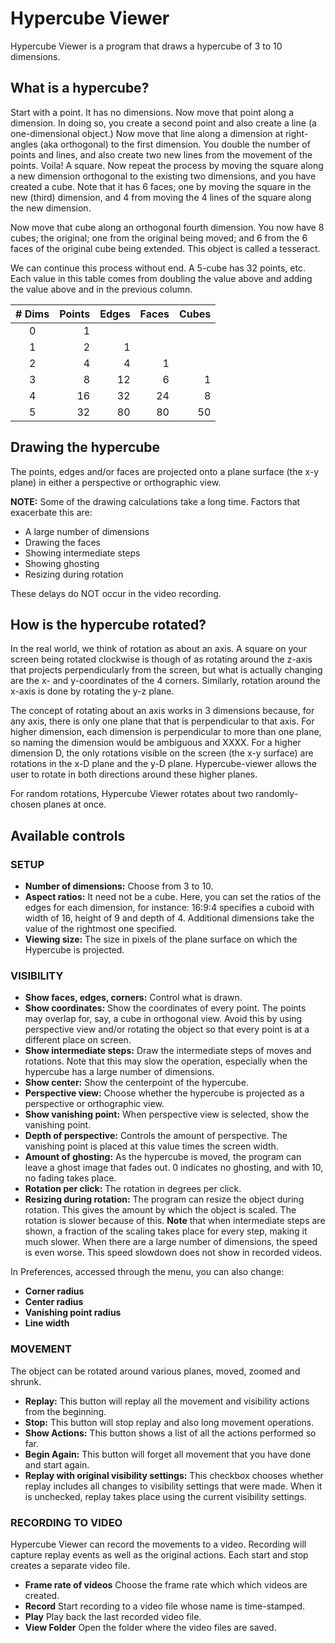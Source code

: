 # Hypercube Viewer

Hypercube Viewer is a program that draws a hypercube of 3 to 10 dimensions.

## What is a hypercube?

Start with a point. It has no dimensions. Now move that point along a dimension. In doing so, you create a second point and also create a line (a one-dimensional object.) Now move that line along a dimension at right-angles (aka orthogonal) to the first dimension. You double the number of points and lines, and also create two new lines from the movement of the points. Voila! A square. Now repeat the process by moving the square along a new dimension orthogonal to the existing two dimensions, and you have created a cube. Note that it has 6 faces; one by moving the square in the new (third) dimension, and 4 from moving the 4 lines of the square along the new dimension.

Now move that cube along an orthogonal fourth dimension. You now have 8 cubes; the original; one from the original being moved; and 6 from the 6 faces of the original cube being extended. This object is called a tesseract.

We can continue this process without end. A 5-cube has 32 points, etc. Each value in this table comes from doubling the value above and adding the value above and in the previous column.

| # Dims | Points | Edges | Faces | Cubes |
| :----: | -----: | ----: | ----: | ----: |
|      0 |      1 |       |       |       |
|      1 |      2 |     1 |       |       |
|      2 |      4 |     4 |     1 |       |
|      3 |      8 |    12 |     6 |     1 |
|      4 |     16 |    32 |    24 |     8 |
|      5 |     32 |    80 |    80 |    50 |

## Drawing the hypercube

The points, edges and/or faces are projected onto a plane surface (the x-y plane) in either a perspective or orthographic view.

**NOTE:** Some of the drawing calculations take a long time. Factors that exacerbate this are:
* A large number of dimensions
* Drawing the faces
* Showing intermediate steps
* Showing ghosting
* Resizing during rotation

These delays do NOT occur in the video recording.

## How is the hypercube rotated?

In the real world, we think of rotation as about an axis. A square on your screen being rotated clockwise is though of as rotating around the z-axis that projects perpendicularly from the screen, but what is actually changing are the x- and y-coordinates of the 4 corners. Similarly, rotation around the x-axis is done by rotating the y-z plane. 

The concept of rotating about an axis works in 3 dimensions because, for any axis, there is only one plane that that is perpendicular to that axis. For higher dimension, each dimension is perpendicular to more than one plane, so naming the dimension would be ambiguous and XXXX. For a higher dimension D, the only rotations visible on the screen (the x-y surface) are rotations in the x-D plane and the y-D plane. Hypercube-viewer allows the user to rotate in both directions around these higher planes.

For random rotations, Hypercube Viewer rotates about two randomly-chosen planes at once.

## Available controls

### SETUP

* **Number of dimensions:** Choose from 3 to 10.
* **Aspect ratios:** It need not be a cube. Here, you can set the ratios of the edges for each dimension, for instance: 16:9:4 specifies a cuboid with width of 16, height of 9 and depth of 4. Additional dimensions take the value of the rightmost one specified.
* **Viewing size:** The size in pixels of the plane surface on which the Hypercube is projected.

### VISIBILITY

* **Show faces, edges, corners:** Control what is drawn.
* **Show coordinates:** Show the coordinates of every point. The points may overlap for, say, a cube in orthogonal view. Avoid this by using perspective view and/or rotating the object so that every point is at a different place on screen.
* **Show intermediate steps:** Draw the intermediate steps of moves and rotations. Note that this may slow the operation, especially when the hypercube has a large number of dimensions.
* **Show center:** Show the centerpoint of the hypercube.
* **Perspective view:** Choose whether the hypercube is projected as a perspective or orthographic view.
* **Show vanishing point:** When perspective view is selected, show the vanishing point.
* **Depth of perspective:** Controls the amount of perspective. The vanishing point is placed at this value times the screen width.
* **Amount of ghosting:** As the hypercube is moved, the program can leave a ghost image that fades out. 0 indicates no ghosting, and with 10, no fading takes place.
* **Rotation per click:** The rotation in degrees per click.
* **Resizing during rotation:** The program can resize the object during rotation. This gives the amount by which the object is scaled. The rotation is slower because of this. **Note** that when intermediate steps are shown, a fraction of the scaling takes place for every step, making it much slower. When there are a large number of dimensions, the speed is even worse. This speed slowdown does not show in recorded videos.

In Preferences, accessed through the menu, you can also change:

* **Corner radius**
* **Center radius**
* **Vanishing point radius**
* **Line width**

### MOVEMENT

The object can be rotated around various planes, moved, zoomed and shrunk.

* **Replay:** This button will replay all the movement and visibility actions from the beginning.
* **Stop:** This button will stop replay and also long movement operations.
* **Show Actions:** This button shows a list of all the actions performed so far.
* **Begin Again:** This button will forget all movement that you have done and start again.
* **Replay with original visibility settings:** This checkbox chooses whether replay includes all changes to visibility settings that were made. When it is unchecked, replay takes place using the current visibility settings.

### RECORDING TO VIDEO

Hypercube Viewer can record the movements to a video. Recording will capture
replay events as well as the original actions. Each start and stop creates a separate
video file.

* **Frame rate of videos** Choose the frame rate which which videos are created.
* **Record** Start recording to a video file whose name is time-stamped.
* **Play** Play back the last recorded video file.
* **View Folder** Open the folder where the video files are saved.
